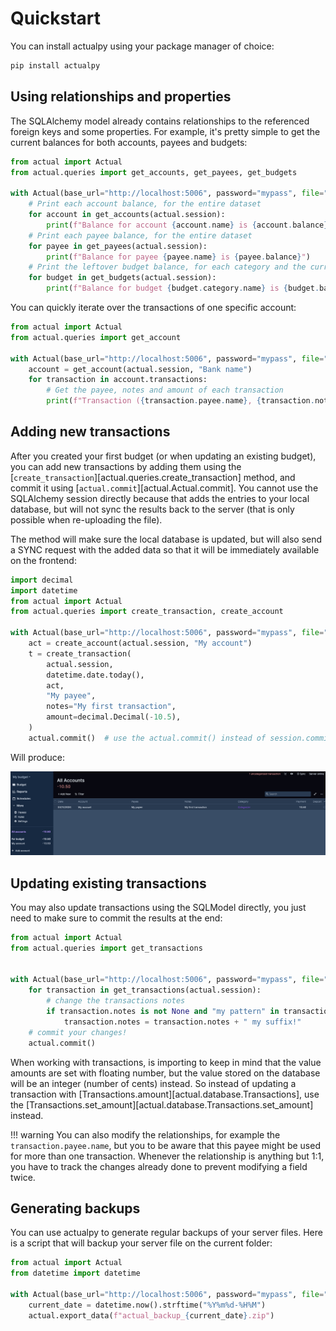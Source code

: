 # Quickstart

You can install actualpy using your package manager of choice:

```bash
pip install actualpy
```

## Using relationships and properties

The SQLAlchemy model already contains relationships to the referenced foreign keys and some properties. For example,
it's pretty simple to get the current balances for both accounts, payees and budgets:

```python
from actual import Actual
from actual.queries import get_accounts, get_payees, get_budgets

with Actual(base_url="http://localhost:5006", password="mypass", file="My budget") as actual:
    # Print each account balance, for the entire dataset
    for account in get_accounts(actual.session):
        print(f"Balance for account {account.name} is {account.balance}")
    # Print each payee balance, for the entire dataset
    for payee in get_payees(actual.session):
        print(f"Balance for payee {payee.name} is {payee.balance}")
    # Print the leftover budget balance, for each category and the current month
    for budget in get_budgets(actual.session):
        print(f"Balance for budget {budget.category.name} is {budget.balance}")
```

You can quickly iterate over the transactions of one specific account:

```python
from actual import Actual
from actual.queries import get_account

with Actual(base_url="http://localhost:5006", password="mypass", file="My budget") as actual:
    account = get_account(actual.session, "Bank name")
    for transaction in account.transactions:
        # Get the payee, notes and amount of each transaction
        print(f"Transaction ({transaction.payee.name}, {transaction.notes}) has a value of {transaction.get_amount()}")
```

## Adding new transactions

After you created your first budget (or when updating an existing budget), you can add new transactions by adding them
using the [`create_transaction`][actual.queries.create_transaction] method, and commit it using
[`actual.commit`][actual.Actual.commit]. You cannot use the SQLAlchemy session directly because that adds the entries
to your  local database, but will not sync the results back to the server (that is only possible when re-uploading the
file).

The method will make sure the local database is updated, but will also send a SYNC request with the added data so that
it will be immediately available on the frontend:

```python
import decimal
import datetime
from actual import Actual
from actual.queries import create_transaction, create_account

with Actual(base_url="http://localhost:5006", password="mypass", file="My budget") as actual:
    act = create_account(actual.session, "My account")
    t = create_transaction(
        actual.session,
        datetime.date.today(),
        act,
        "My payee",
        notes="My first transaction",
        amount=decimal.Decimal(-10.5),
    )
    actual.commit()  # use the actual.commit() instead of session.commit()!
```

Will produce:

![added-transaction](./static/added-transaction.png?raw=true)

## Updating existing transactions

You may also update transactions using the SQLModel directly, you just need to make sure to commit the results at the
end:

```python
from actual import Actual
from actual.queries import get_transactions


with Actual(base_url="http://localhost:5006", password="mypass", file="My budget") as actual:
    for transaction in get_transactions(actual.session):
        # change the transactions notes
        if transaction.notes is not None and "my pattern" in transaction.notes:
            transaction.notes = transaction.notes + " my suffix!"
    # commit your changes!
    actual.commit()

```

When working with transactions, is importing to keep in mind that the value amounts are set with floating number,
but the value stored on the database will be an integer (number of cents) instead. So instead of updating a
transaction with [Transactions.amount][actual.database.Transactions], use the
[Transactions.set_amount][actual.database.Transactions.set_amount] instead.

!!! warning
    You can also modify the relationships, for example the `transaction.payee.name`, but you to be aware that
    this payee might be used for more than one transaction. Whenever the relationship is anything but 1:1, you have to
    track the changes already done to prevent modifying a field twice.

## Generating backups

You can use actualpy to generate regular backups of your server files. Here is a script that will backup your server
file on the current folder:

```python
from actual import Actual
from datetime import datetime

with Actual(base_url="http://localhost:5006", password="mypass", file="My budget") as actual:
    current_date = datetime.now().strftime("%Y%m%d-%H%M")
    actual.export_data(f"actual_backup_{current_date}.zip")
```
